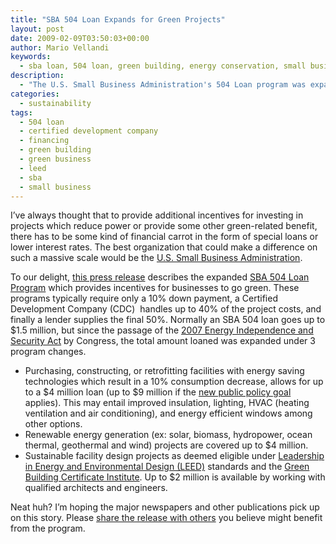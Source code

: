 ```yaml
---
title: "SBA 504 Loan Expands for Green Projects"
layout: post
date: 2009-02-09T03:50:03+00:00
author: Mario Vellandi
keywords:
  - sba loan, 504 loan, green building, energy conservation, small business, sba 504 loan, leed, green design
description:
  - "The U.S. Small Business Administration's 504 Loan program was expanded to include incentives to invest in energy efficiency and green building design features."
categories:
  - sustainability
tags:
  - 504 loan
  - certified development company
  - financing
  - green building
  - green business
  - leed
  - sba
  - small business
---
```

I&#8217;ve always thought that to provide additional incentives for investing in projects which reduce power or provide some other green-related benefit, there has to be some kind of financial carrot in the form of special loans or lower interest rates. The best organization that could make a difference on such a massive scale would be the [U.S. Small Business Administration](http://www.sba.gov/ "sba website").

To our delight, <a rel="nofollow" title="sba green loans press release" href="http://www.prweb.com/releases/2009/loan/prweb1961764.htm">this press release</a> describes the expanded <a rel="nofollow" title="SBA 504 Loan Program" href="http://www.nadco.org/">SBA 504 Loan Program</a> which provides incentives for businesses to go green. These programs typically require only a 10% down payment, a Certified Development Company (CDC)  handles up to 40% of the project costs, and finally a lender supplies the final 50%. Normally an SBA 504 loan goes up to $1.5 million, but since the passage of the <a rel="nofollow" title="govtrack link to energy bill" href="http://www.govtrack.us/congress/bill.xpd?bill=h110-6">2007 Energy Independence and Security Act</a> by Congress, the total amount loaned was expanded under 3 program changes.

  * Purchasing, constructing, or retrofitting facilities with energy saving technologies which result in a 10% consumption decrease, allows for up to a $4 million loan (up to $9 million if the <a rel="nofollow" title="public policy goal information" href="http://www.nadco.org/i4a/pages/index.cfm?pageID=3326">new public policy goal</a> applies). This may entail improved insulation, lighting, HVAC (heating ventilation and air conditioning), and energy efficient windows among other options.
  * Renewable energy generation (ex: solar, biomass, hydropower, ocean thermal, geothermal and wind) projects are covered up to $4 million.
  * Sustainable facility design projects as deemed eligible under <a rel="nofollow" title="website for LEED" href="http://www.usgbc.org/">Leadership in Energy and Environmental Design (LEED)</a> standards and the [Green Building Certificate Institute](http://www.gbci.org/ "gbci website"). Up to $2 million is available by working with qualified architects and engineers.

Neat huh? I&#8217;m hoping the major newspapers and other publications pick up on this story. Please <a rel="nofollow" title="sba green loans press release" href="http://www.prweb.com/releases/2009/loan/prweb1961764.htm">share the release with others</a> you believe might benefit from the program.
